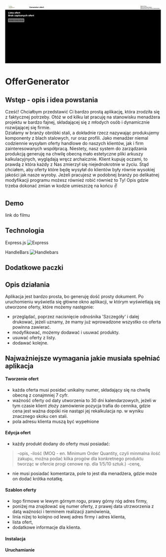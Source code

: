 <div position="center">
<img src="./public/assets/images/readme_logo.png">
</div>

# OfferGenerator

## Wstęp - opis i idea powstania

Cześć! Chciałbym przedstawić Ci bardzo prostą aplikację, która zrodziła się z faktycznej potrzeby.
Otóż w od kilku lat pracuję na stanowisku menadżera projektu w bardzo fajnej, składającej się z młodych osób i dynamicznie rozwijającej się firmie.  
Działamy w branży obróbki stali, a dokładnie rzecz nazywając produkujemy komponenty z blach stalowych, rur oraz profili. Jako menadżer niemal codziennie wysyłam oferty handlowe do naszych klientów, jak i firm zainteresowanych współpracą. Niestety, nasz system do zarządzania produkcją generuję na chwilę obecną mało estetyczne pliki arkuszy kalkulacyjnych, wyglądają wręcz archaicznie. Klient kupuję oczami, to prawdą z która każdy z Nas zmierzył się niejednokrotnie w życiu. Stąd chciałem, aby oferty które będę wysyłał do klientów były równie wysokiej jakości jak nasze wyroby. Jeżeli pracujesz w podobnej branży po delikatnej modyfikacji programu możesz również robić również to Ty! Opis gdzie trzeba dokonać zmian w kodzie umieszczę na końcu ✌

## Demo

link do filmu

## Technologia

<div>
  <p>Express.js <img height="50" src="https://user-images.githubusercontent.com/25181517/183859966-a3462d8d-1bc7-4880-b353-e2cbed900ed6.png" alt="Express" title="Express" style="max-width: 100%;"></p>
    <p>HandleBars <img height="50" src="https://camo.githubusercontent.com/c8f22262462905fc485e5e533a4a520c699828f5fd7329f04dee1dc4d6403de4/68747470733a2f2f68616e646c65626172736a732e636f6d2f696d616765732f68616e646c65626172735f6c6f676f2e706e67" alt="Handlebars" title="Handlebars" data-canonical-src="https://handlebarsjs.com/images/handlebars_logo.png" style="max-width: 100%;"></p>


## Dodatkowe paczki



##  Opis działania

Aplikacja jest bardzo prosta, bo generuję dość prosty dokument.
Po uruchomieniu wyświetla się główne okno aplikacji, w którym wyświetlają się utworzone oferty, które możemy następnie:
- przeglądać, poprzez nacisnięcie odnośnika 'Szczegóły' i dalej drukować, jeżeli uznamy, że mamy już wprowadzone wszystko co oferta powinna zawierać.
- modyfikować, możemy dodawać i usuwać produkty.
- usuwać oferty z listy.
- dodawać kolejne.

## Najważniejsze wymagania jakie musiała spełniać aplikacja

#### Tworzenie ofert
- każda oferta musi posidać unikalny numer, składający się na chwilę obecną z conajmniej 7 cyfr.
- ważność oferty od daty utworzenia to 30 dni kalendarzowych, jeżeli w tym czasie klient złoży zamówienie pozycja trafia do cennika, gdzie cena jest ważna dopóki nie nastąpi jej rekalkulacja np. w wyniku znacznego skoku cen stali.
- pola adresu klienta muszą być wypełnione

#### Edycja ofert
- każdy produkt dodany do oferty musi posiadać:
> -opis,
> -ilość (MOQ - en. Minimum Order Quantity, czyli minmalna ilość zakupu, można podać kilka progów dla konkretnego produktu tworząc w ofercie progi cenowe np. dla 1/5/10 sztuk.)
> -cenę,
- nie musi posiadać komentarza, pole to jest dla menadżera, gdzie może on dodać krótka notatkę.

#### Szablon oferty
- logo firmowe w lewym górnym rogu, prawy górny róg adres firmy,
- poniżej ma znajdować się numer oferty, z prawej data utrzworzenia z datą ważności i terminem realizacji zamówienia,
- linia niżej to kolejno od lewej adres firmy i adres klienta,
- lista ofert,
- dodatkowe informacje dla klienta.


#### Instalacja 

#### Uruchamianie
